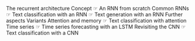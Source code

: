 The recurrent architecture
Concept
☞ An RNN from scratch
Common RNNs
☞ Text classification with an RNN
☞ Text generation with an RNN
Further aspects
Variants
Attention and memory
☞ Text classification with attention
Time series
☞ Time series forecasting with an LSTM
Revisiting the CNN
☞ Text classification with a CNN
